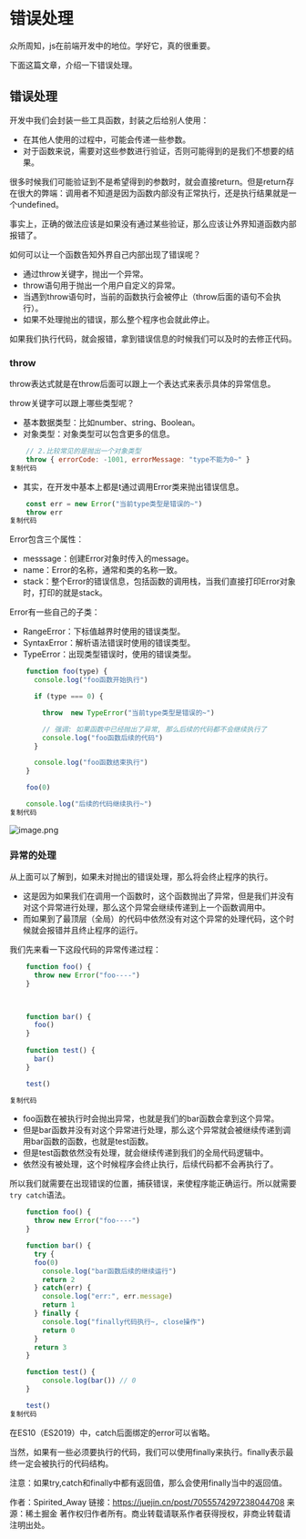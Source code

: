 # 错误处理

众所周知，js在前端开发中的地位。学好它，真的很重要。

下面这篇文章，介绍一下错误处理。

## 错误处理

开发中我们会封装一些工具函数，封装之后给别人使用：

- 在其他人使用的过程中，可能会传递一些参数。
- 对于函数来说，需要对这些参数进行验证，否则可能得到的是我们不想要的结果。

很多时候我们可能验证到不是希望得到的参数时，就会直接return。但是return存在很大的弊端：调用者不知道是因为函数内部没有正常执行，还是执行结果就是一个undefined。

事实上，正确的做法应该是如果没有通过某些验证，那么应该让外界知道函数内部报错了。

如何可以让一个函数告知外界自己内部出现了错误呢？

- 通过throw关键字，抛出一个异常。
- throw语句用于抛出一个用户自定义的异常。
- 当遇到throw语句时，当前的函数执行会被停止（throw后面的语句不会执行）。
- 如果不处理抛出的错误，那么整个程序也会就此停止。

如果我们执行代码，就会报错，拿到错误信息的时候我们可以及时的去修正代码。

### throw

throw表达式就是在throw后面可以跟上一个表达式来表示具体的异常信息。

throw关键字可以跟上哪些类型呢？

- 基本数据类型：比如number、string、Boolean。
- 对象类型：对象类型可以包含更多的信息。

```js
    // 2.比较常见的是抛出一个对象类型
    throw { errorCode: -1001, errorMessage: "type不能为0~" }
复制代码
```

- 其实，在开发中基本上都是t通过调用Error类来抛出错误信息。

```js
    const err = new Error("当前type类型是错误的~")
    throw err
复制代码
```

Error包含三个属性：

- messsage：创建Error对象时传入的message。
- name：Error的名称，通常和类的名称一致。
- stack：整个Error的错误信息，包括函数的调用栈，当我们直接打印Error对象时，打印的就是stack。

Error有一些自己的子类：

- RangeError：下标值越界时使用的错误类型。
- SyntaxError：解析语法错误时使用的错误类型。
- TypeError：出现类型错误时，使用的错误类型。

```js
    function foo(type) {
      console.log("foo函数开始执行")

      if (type === 0) {

        throw  new TypeError("当前type类型是错误的~")

        // 强调: 如果函数中已经抛出了异常, 那么后续的代码都不会继续执行了
        console.log("foo函数后续的代码")
      }

      console.log("foo函数结束执行")
    }

    foo(0)

    console.log("后续的代码继续执行~")
复制代码
```

![image.png](https://p9-juejin.byteimg.com/tos-cn-i-k3u1fbpfcp/9fd3cabde20143388be0a369ba2e1eb7~tplv-k3u1fbpfcp-watermark.awebp?)

### 异常的处理

从上面可以了解到，如果未对抛出的错误处理，那么将会终止程序的执行。

- 这是因为如果我们在调用一个函数时，这个函数抛出了异常，但是我们并没有对这个异常进行处理，那么这个异常会继续传递到上一个函数调用中。
- 而如果到了最顶层（全局）的代码中依然没有对这个异常的处理代码，这个时候就会报错并且终止程序的运行。

我们先来看一下这段代码的异常传递过程：

```js
    function foo() {
      throw new Error("foo----")
    }

    

    function bar() {
      foo()
    }
    
    function test() {
      bar()
    }

    test()

复制代码
```

- foo函数在被执行时会抛出异常，也就是我们的bar函数会拿到这个异常。
- 但是bar函数并没有对这个异常进行处理，那么这个异常就会被继续传递到调用bar函数的函数，也就是test函数。
- 但是test函数依然没有处理，就会继续传递到我们的全局代码逻辑中。
- 依然没有被处理，这个时候程序会终止执行，后续代码都不会再执行了。

所以我们就需要在出现错误的位置，捕获错误，来使程序能正确运行。所以就需要`try catch`语法。

```js
    function foo() {
      throw new Error("foo----")
    }

    function bar() {
      try {
      foo(0)
        console.log("bar函数后续的继续运行")
        return 2
      } catch(err) {
        console.log("err:", err.message)
        return 1
      } finally {
        console.log("finally代码执行~, close操作")
        return 0
      }
      return 3
    }

    function test() {
        console.log(bar()) // 0
    }

    test()
复制代码
```

在ES10（ES2019）中，catch后面绑定的error可以省略。

当然，如果有一些必须要执行的代码，我们可以使用finally来执行。finally表示最终一定会被执行的代码结构。

注意：如果try,catch和finally中都有返回值，那么会使用finally当中的返回值。


作者：Spirited_Away
链接：https://juejin.cn/post/7055574297238044708
来源：稀土掘金
著作权归作者所有。商业转载请联系作者获得授权，非商业转载请注明出处。